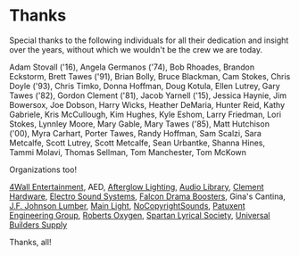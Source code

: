 <!-- title: Thanks -->
<!-- categories: pages -->
<!-- tags: thanks,kudos -->
<!-- published: 2017-06-06T22:30:00-05:00 -->
<!-- updated: 2018-10-08T10:35:00-05:00 -->
<!-- summary: Special thanks to the following individuals for all their dedication and insight over the years, without which we wouldn't be the crew we are today. -->

# Thanks

Special thanks to the following individuals for all their dedication and insight over the years, without which we wouldn't be the crew we are today.
 
Adam Stovall ('16),
Angela Germanos ('74),
Bob Rhoades,
Brandon Eckstorm,
Brett Tawes ('91),
Brian Bolly,
Bruce Blackman,
Cam Stokes,
Chris Doyle ('93),
Chris Timko,
Donna Hoffman,
Doug Kotula,
Ellen Lutrey,
Gary Tawes ('82),
Gordon Clement ('81),
Jacob Yarnell ('15),
Jessica Haynie,
Jim Bowersox,
Joe Dobson,
Harry Wicks,
Heather DeMaria,
Hunter Reid,
Kathy Gabriele,
Kris McCullough,
Kim Hughes,
Kyle Eshom,
Larry Friedman,
Lori Stokes,
Lynnley Moore,
Mary Gable,
Mary Tawes ('85),
Matt Hutchison ('00),
Myra Carhart,
Porter Tawes,
Randy Hoffman,
Sam Scalzi,
Sara Metcalfe,
Scott Lutrey,
Scott Metcalfe,
Sean Urbantke,
Shanna Hines,
Tammi Molavi,
Thomas Sellman,
Tom Manchester,
Tom McKown
 
Organizations too!
 
[4Wall Entertainment](https://www.4wall.com/),
AED,
[Afterglow Lighting](http://www.afterglowlighting.net/),
[Audio Library](https://www.youtube.com/channel/UCht8qITGkBvXKsR1Byln-wA),
[Clement Hardware](http://clementhardware.com/),
[Electro Sound Systems](http://www.electrosoundsystems.com/),
[Falcon Drama Boosters](http://www.sphsdrama.com/boosters.html),
Gina's Cantina,
[J.F. Johnson Lumber](http://www.johnsonlumberco.com),
[Main Light](https://www.mainlight.com/),
[NoCopyrightSounds](https://www.youtube.com/user/NoCopyrightSounds),
[Patuxent Engineering Group](http://www.patuxentengineering.com/),
[Roberts Oxygen](https://www.robertsoxygen.com),
[Spartan Lyrical Society](http://www.spmssings.org/),
[Universal Builders Supply](http://www.ubs1.com/)

Thanks, all!

<!-- EOF -->
